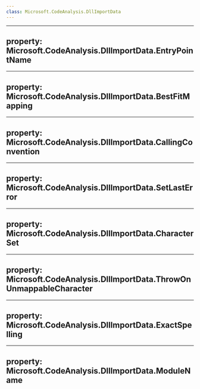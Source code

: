 ```yaml
---
class: Microsoft.CodeAnalysis.DllImportData
---
```


---
property: Microsoft.CodeAnalysis.DllImportData.EntryPointName
---

---
property: Microsoft.CodeAnalysis.DllImportData.BestFitMapping
---

---
property: Microsoft.CodeAnalysis.DllImportData.CallingConvention
---

---
property: Microsoft.CodeAnalysis.DllImportData.SetLastError
---

---
property: Microsoft.CodeAnalysis.DllImportData.CharacterSet
---

---
property: Microsoft.CodeAnalysis.DllImportData.ThrowOnUnmappableCharacter
---

---
property: Microsoft.CodeAnalysis.DllImportData.ExactSpelling
---

---
property: Microsoft.CodeAnalysis.DllImportData.ModuleName
---


